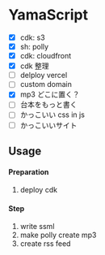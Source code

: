 # YamaScript

- [x] cdk: s3
- [x] sh: polly
- [x] cdk: cloudfront
- [x] cdk 整理
- [ ] delploy vercel
- [ ] custom domain
- [x] mp3 どこに置く？
- [ ] 台本をもっと書く
- [ ] かっこいい css in js
- [ ] かっこいいサイト

## Usage

#### Preparation

1. deploy cdk

#### Step

1. write ssml
1. make polly create mp3
1. create rss feed
